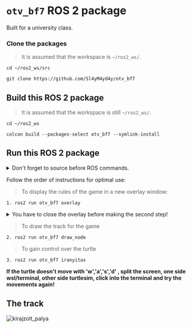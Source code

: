 # `otv_bf7` ROS 2 package
Built for a university class.
### Clone the packages
>It is assumed that the workspace is `~/ros2_ws/`.
``` 
cd ~/ros2_ws/src
```
```
git clone https://github.com/Sl4yM4yd4y/otv_bf7
```
## Build this ROS 2 package
>It is assumed that the workspace is still `~/ros2_ws/`.
```
cd ~/ros2_ws
```
```
colcon build --packages-select otv_bf7 --symlink-install
```
## Run this ROS 2 package
<details>
<summary> Don't forget to source before ROS commands.</summary>
source ~/ros2_ws/install/setup.bash
</details>

Follow the order of instructions for optimal use:
>To display the rules of the game in a new overlay window:
```
1. ros2 run otv_bf7 overlay
```
<details>
<summary>You have to close the overlay before making the second step!</summary>
Press the 'ESC' button to close it.
</details>

>To draw the track for the game
```
2. ros2 run otv_bf7 draw_node
```
>To gain control over the turtle
```
3. ros2 run otv_bf7 iranyitas
```
**If the turtle doesn't move with 'w','a','s','d' , split the screen, one side wsl/terminal, other side turtlesim, click into the terminal and try the movements again!**

## The track 
![kirajzolt_palya](img/kiralyzolt_palya.png)



